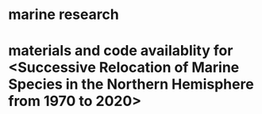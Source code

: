 # marine research
# materials and code availablity for <Successive Relocation of Marine Species in the Northern Hemisphere from 1970 to 2020>
